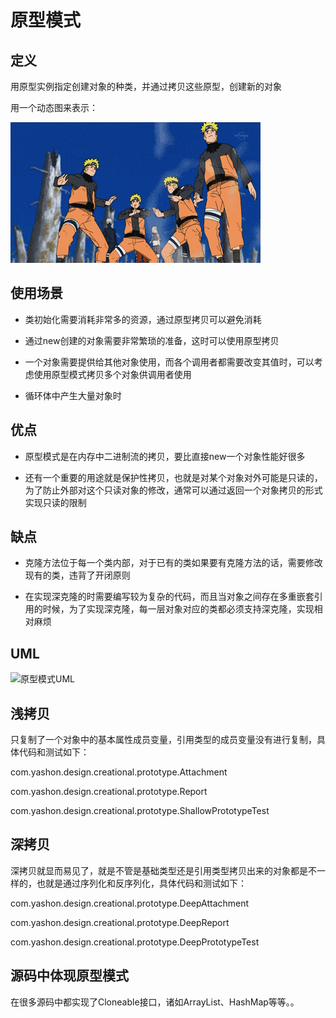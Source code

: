 # 原型模式

## 定义

用原型实例指定创建对象的种类，并通过拷贝这些原型，创建新的对象

用一个动态图来表示：

<img height=225 width=400 src="https://github.com/a511480568/design-pattern/blob/master/image/%E9%B8%A3%E4%BA%BA.gif">

## 使用场景

* 类初始化需要消耗非常多的资源，通过原型拷贝可以避免消耗

* 通过new创建的对象需要非常繁琐的准备，这时可以使用原型拷贝

* 一个对象需要提供给其他对象使用，而各个调用者都需要改变其值时，可以考虑使用原型模式拷贝多个对象供调用者使用

* 循环体中产生大量对象时

## 优点

* 原型模式是在内存中二进制流的拷贝，要比直接new一个对象性能好很多

* 还有一个重要的用途就是保护性拷贝，也就是对某个对象对外可能是只读的，为了防止外部对这个只读对象的修改，通常可以通过返回一个对象拷贝的形式实现只读的限制

## 缺点

* 克隆方法位于每一个类内部，对于已有的类如果要有克隆方法的话，需要修改现有的类，违背了开闭原则

* 在实现深克隆的时需要编写较为复杂的代码，而且当对象之间存在多重嵌套引用的时候，为了实现深克隆，每一层对象对应的类都必须支持深克隆，实现相对麻烦

## UML

![原型模式UML](https://ws1.sinaimg.cn/large/7ebba446ly1fyt7v2o65hj20qc0hc0tn.jpg)

## 浅拷贝

只复制了一个对象中的基本属性成员变量，引用类型的成员变量没有进行复制，具体代码和测试如下：

com.yashon.design.creational.prototype.Attachment

com.yashon.design.creational.prototype.Report

com.yashon.design.creational.prototype.ShallowPrototypeTest

## 深拷贝

深拷贝就显而易见了，就是不管是基础类型还是引用类型拷贝出来的对象都是不一样的，也就是通过序列化和反序列化，具体代码和测试如下：

com.yashon.design.creational.prototype.DeepAttachment

com.yashon.design.creational.prototype.DeepReport

com.yashon.design.creational.prototype.DeepPrototypeTest

## 源码中体现原型模式

在很多源码中都实现了Cloneable接口，诸如ArrayList、HashMap等等。。